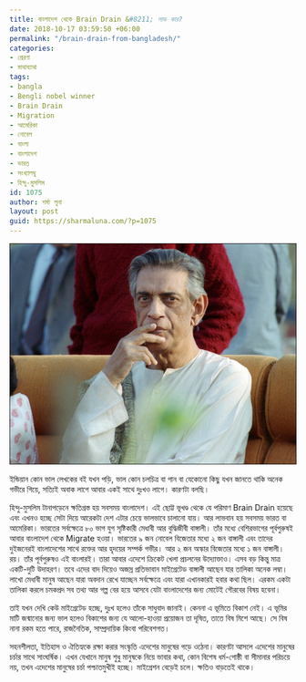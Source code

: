 ```yaml
---
title: বাংলাদেশ থেকে Brain Drain &#8211; লাভ কার?
date: 2018-10-17 03:59:50 +06:00
permalink: "/brain-drain-from-bangladesh/"
categories:
- প্রেরণা
- মাথাব্যাথা
tags:
- bangla
- Bengli nobel winner
- Brain Drain
- Migration
- আমেরিকা
- নোবেল
- বাংলা
- বাংলাদেশ
- ভারত
- সংখ্যালঘু
- হিন্দু-মুসলিম
id: 1075
author: শর্মা লুনা
layout: post
guid: https://sharmaluna.com/?p=1075
---
```


[![](/assets/images/wp-content/uploads/2018/10/de6169639213174b16f69fed69e1db43.jpg)](/assets/images/wp-content/uploads/2018/10/de6169639213174b16f69fed69e1db43.jpg)

ইন্ডিয়ান কোন ভাল লেখকের বই যখন পড়ি, ভাল কোন চলচিত্র বা গান বা যেকোনো কিছু যখন জানতে থাকি অনেক গভীরে গিয়ে, সত্যিই অবাক লাগে আবার একই সাথে দুঃখও লাগে। কারণটা বলছি।

হিন্দু-মুসলিম টানাপড়েনে ক্ষতিগ্রস্ত হয় সবসময় বাংলাদেশ। এই ছোট্ট ভূখণ্ড থেকে যে পরিমাণ Brain Drain হয়েছে এবং এখনও হচ্ছে সেটা দিয়ে আরেকটা দেশ এটার চেয়ে ভালভাবে চালানো যায়। আর লাভবান হয় সবসময় ভারত বা আমেরিকা। ভারতের সর্বক্ষেত্রে ৮০ ভাগ যুগ সৃষ্টিকারী মেধাবী আর বুদ্ধিজীবী বাঙ্গালী। তাঁর মধ্যে বেশিরভাগের পূর্বপুরুষই আবার <span class="text_exposed_show">বাংলাদেশ থেকে Migrate হওয়া। ভারতের ৯ জন নোবেল বিজেতার মধ্যে ২ জন বাঙ্গালী এবং তাদের দুইজনেরই বাংলাদেশের সাথে রক্তের আর হৃদয়ের সম্পর্ক গভীর। আর ২ জন অস্কার বিজেতার মধ্যে ১ জন বাঙ্গালী। রয়। তাঁর পূর্বপুরুষও এই বাংলারই। তারা আবার এদেশে ক্রিকেট খেলা প্রচলনের উদ্যোক্তাও। এসব বড় কিন্তু মাত্র একটি-দুটি উদাহরণ। তবে এদের বাদ দিয়েও অজস্র প্রতিভাবান মাইগ্রেটেড বাঙ্গালী আছেন যার তালিকা অনেক লম্বা। লাখো মেধাবী মানুষ আছেন যারা অবদান রেখে যাচ্ছেন সর্বক্ষেত্রে এবং যারা এখানকারই হবার কথা ছিল। এরকম একটা তালিকা করলে চমকপ্রদ সব তথ্য আর গল্প বের হয়ে আসবে যেটা বাংলাদেশের জন্য মোটেই গৌরবের বিষয় হবেনা।</span>

<div class="text_exposed_show">তাই যখন দেখি কেউ মাইগ্রেটেড হচ্ছে, দুঃখ হলেও তাঁকে সাধুবাদ জানাই। কেননা এ ভূমিতে বিকাশ নেই। এ ভূমির মাটি জন্মানোর জন্য ভাল হলেও বিকাশের জন্য যে আলো-হাওয়া প্রয়োজন তা দূষিত, তাতে বিষ মিশে আছে। সে বিষ নানা রকম হতে পারে, রাজনৈতিক, সাম্প্রদায়িক কিংবা পরিবেশগত।

সহনশীলতা, ইতিহাস ও ঐতিহ্যকে রক্ষা করার সংস্কৃতি এদেশের মানুষের গড়ে ওঠেনা। কারণটা আসলে এদেশের মানুষের চর্চার সাথে সাংঘর্ষিক। এখন যেখানে মানুষ শুধু মানুষকে নিয়ে ভাবার কথা, কোন বিশেষ ধর্ম-গোষ্ঠী বা সীমানার পরিচয়ে নয়, তখন এদেশের মানুষের চর্চা পশ্চাতমুখীই হচ্ছে। মাইগ্রেশন বেড়েই চলে। ক্ষতিও বাড়তেই থাকে।

</div>
